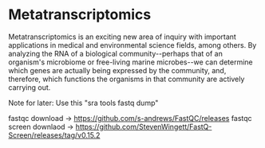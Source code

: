 # Metatranscriptomics

Metatranscriptomics is an exciting new area of inquiry with important applications in medical and environmental science fields, among others. By analyzing the RNA of a biological community--perhaps that of an organism's microbiome or free-living marine microbes--we can determine which genes are actually being expressed by the community, and, therefore, which functions the organisms in that community are actively carrying out.

Note for later: Use this "sra tools fastq dump"

fastqc download -> https://github.com/s-andrews/FastQC/releases
fastqc screen downlaod -> https://github.com/StevenWingett/FastQ-Screen/releases/tag/v0.15.2
